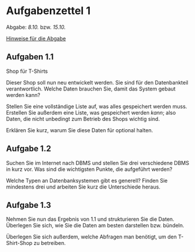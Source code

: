 # Aufgabenzettel 1

Abgabe: _8.10._ bzw. _15.10._

[Hinweise für die Abgabe]( 
https://github.com/klyrr/lecture/blob/master/2015/haw/db/README.md)

## Aufgaben 1.1

Shop für T-Shirts

Dieser Shop soll nun neu entwickelt werden. Sie sind für den Datenbankteil verantwortlich.
Welche Daten brauchen Sie, damit das System gebaut werden kann?

Stellen Sie eine vollständige Liste auf, was alles gespeichert werden muss. Erstellen Sie außerdem eine Liste, was gespeichert werden *kann*; also Daten, die nicht unbedingt zum Betrieb des Shops wichtig sind.

Erklären Sie kurz, warum Sie diese Daten für optional halten.

## Aufgabe 1.2
Suchen Sie im Internet nach DBMS und stellen Sie drei verschiedene DBMS in kurz vor. Was sind die wichtigsten Punkte, die aufgeführt werden?

Welche Typen an Datenbanksystemen gibt es generell? Finden Sie mindestens drei und arbeiten Sie kurz die Unterschiede heraus.

## Aufgabe 1.3
Nehmen Sie nun das Ergebnis von 1.1 und strukturieren Sie die Daten. Überlegen Sie sich, wie Sie die Daten am besten darstellen bzw. bündeln.

Überlegen Sie sich außerdem, welche Abfragen man benötigt, um den T-Shirt-Shop zu betreiben.


